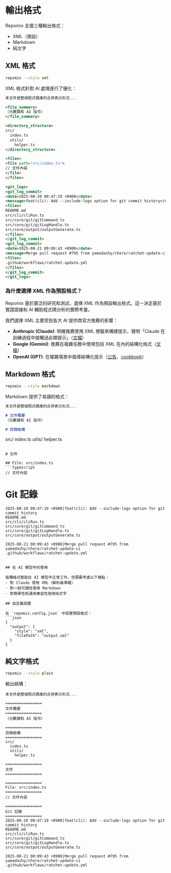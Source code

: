 # 輸出格式

Repomix 支援三種輸出格式：
- XML（預設）
- Markdown
- 純文字

## XML 格式

```bash
repomix --style xml
```

XML 格式針對 AI 處理進行了優化：

```xml
本文件是整個程式碼庫的合併表示形式...

<file_summary>
（元數據和 AI 指令）
</file_summary>

<directory_structure>
src/
  index.ts
  utils/
    helper.ts
</directory_structure>

<files>
<file path="src/index.ts">
// 文件內容
</file>
</files>

<git_logs>
<git_log_commit>
<date>2025-08-20 00:47:19 +0900</date>
<message>feat(cli): Add --include-logs option for git commit history</message>
<files>
README.md
src/cli/cliRun.ts
src/core/git/gitCommand.ts
src/core/git/gitLogHandle.ts
src/core/output/outputGenerate.ts
</files>
</git_log_commit>
<git_log_commit>
<date>2025-08-21 00:09:43 +0900</date>
<message>Merge pull request #795 from yamadashy/chore/ratchet-update-ci</message>
<files>
.github/workflows/ratchet-update.yml
</files>
</git_log_commit>
</git_logs>
```

### 為什麼選擇 XML 作為預設格式？

Repomix 基於廣泛的研究和測試，選擇 XML 作為預設輸出格式。這一決定基於實證證據和 AI 輔助程式碼分析的實際考量。

我們選擇 XML 主要受到各大 AI 提供商官方推薦的影響：
- **Anthropic (Claude)**: 明確推薦使用 XML 標籤來構建提示，聲明「Claude 在訓練過程中接觸過此類提示」（[文檔](https://docs.anthropic.com/en/docs/build-with-claude/prompt-engineering/use-xml-tags)）
- **Google (Gemini)**: 推薦在複雜任務中使用包括 XML 在內的結構化格式（[文檔](https://cloud.google.com/vertex-ai/generative-ai/docs/learn/prompts/structure-prompts)）
- **OpenAI (GPT)**: 在複雜場景中倡導結構化提示（[公告](https://x.com/OpenAIDevs/status/1890147300493914437)、[cookbook](https://cookbook.openai.com/examples/gpt-5/gpt-5_prompting_guide)）

## Markdown 格式

```bash
repomix --style markdown
```

Markdown 提供了易讀的格式：

```markdown
本文件是整個程式碼庫的合併表示形式...

# 文件概要
（元數據和 AI 指令）

# 目錄結構
```
src/
index.ts
utils/
helper.ts
```

# 文件

## File: src/index.ts
```typescript
// 文件內容
```

# Git 記錄
```
2025-08-20 00:47:19 +0900|feat(cli): Add --include-logs option for git commit history
README.md
src/cli/cliRun.ts
src/core/git/gitCommand.ts
src/core/git/gitLogHandle.ts
src/core/output/outputGenerate.ts

2025-08-21 00:09:43 +0900|Merge pull request #795 from yamadashy/chore/ratchet-update-ci
.github/workflows/ratchet-update.yml
```
```

## 在 AI 模型中的使用

每種格式都能在 AI 模型中正常工作，但需要考慮以下幾點：
- 對 Claude 使用 XML（解析最準確）
- 對一般可讀性使用 Markdown
- 對簡單性和通用兼容性使用純文字

## 自定義設置

在 `repomix.config.json` 中設置預設格式：
```json
{
  "output": {
    "style": "xml",
    "filePath": "output.xml"
  }
}
```

## 純文字格式

```bash
repomix --style plain
```

輸出結構：
```text
本文件是整個程式碼庫的合併表示形式...

================
文件概要
================
（元數據和 AI 指令）

================
目錄結構
================
src/
  index.ts
  utils/
    helper.ts

================
文件
================

================
File: src/index.ts
================
// 文件內容

================
Git 記錄
================
2025-08-20 00:47:19 +0900|feat(cli): Add --include-logs option for git commit history
README.md
src/cli/cliRun.ts
src/core/git/gitCommand.ts
src/core/git/gitLogHandle.ts
src/core/output/outputGenerate.ts

2025-08-21 00:09:43 +0900|Merge pull request #795 from yamadashy/chore/ratchet-update-ci
.github/workflows/ratchet-update.yml
```
